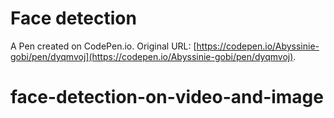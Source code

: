 # Face detection

A Pen created on CodePen.io. Original URL: [https://codepen.io/Abyssinie-gobi/pen/dyqmvoj](https://codepen.io/Abyssinie-gobi/pen/dyqmvoj).

# face-detection-on-video-and-image

